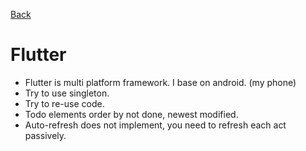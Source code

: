 [Back](../README.md)
# Flutter
- Flutter is multi platform framework. I base on android. (my phone)
- Try to use singleton.
- Try to re-use code.
- Todo elements order by not done, newest modified.
- Auto-refresh does not implement, you need to refresh each act passively.